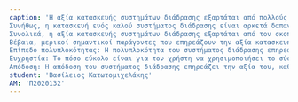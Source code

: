 ```yaml
---
caption: 'Η αξία κατασκευής συστημάτων διάδρασης εξαρτάται από πολλούς παράγοντες, όπως η πολυπλοκότητα του συστήματος, η ευχρηστία του, η απόδοση του, η αξιοπιστία του και οι απαιτήσεις των χρηστών.
Συνήθως, η κατασκευή ενός καλού συστήματος διάδρασης είναι αρκετά δαπανηρή διαδικασία, καθώς απαιτεί την ανάπτυξη και εφαρμογή τεχνολογιών όπως τα γραφικά, η τεχνητή νοημοσύνη και η ανθρωποκεντρική σχεδίαση. Ωστόσο, αξίζει τον κόπο να επενδύσετε στην κατασκευή καλών συστημάτων διάδρασης, καθώς ένα καλό σύστημα διάδρασης μπορεί να βελτιώσει την επικοινωνία μεταξύ των ανθρώπων και των μηχανών, να αυξήσει την παραγωγικότητα και να βελτιώσει την εμπειρία του χρήστη.
Συνολικά, η αξία κατασκευής συστημάτων διάδρασης εξαρτάται από τον σκοπό και τις απαιτήσεις του συστήματος, καθώς και από τον αντίκτυπο που θα έχει στους χρήστες και την επιχείρηση.
Βέβαια, μερικοί σημαντικοί παράγοντες που επηρεάζουν την αξία κατασκευής συστημάτων διάδρασης είναι οι εξής:
Επίπεδο πολυπλοκότητας: Η πολυπλοκότητα του συστήματος διάδρασης επηρεάζει το κόστος κατασκευής του, καθώς πιο σύνθετα συστήματα διαδραστικότητας απαιτούν περισσότερο χρόνο και εργασία για τη σχεδίαση, την ανάπτυξη και τον έλεγχο τους.
Ευχρηστία: Το πόσο εύκολο είναι για τον χρήστη να χρησιμοποιήσει το σύστημα διάδρασης επηρεάζει την αξία του, καθώς ένα σύστημα με καλή ευχρηστία μπορεί να μειώσει το χρόνο που χρειάζεται ο χρήστης για να εκτελέσει τις εργασίες του και να αυξήσει την αποτελεσματικότητά του.
Απόδοση: Η απόδοση του συστήματος διάδρασης επηρεάζει την αξία του, καθώς ένα σύστημα με καλή απόδοση μπορεί να βελτιώσει την αποτελεσματικότητα και την παραγωγικότητα του χρήστη.'
student: 'Βασίλειος Κατωτομιχελάκης'
ΑΜ: 'Π2020132'
---
```

